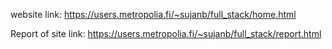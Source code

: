 website link: https://users.metropolia.fi/~sujanb/full_stack/home.html

Report of site link:
https://users.metropolia.fi/~sujanb/full_stack/report.html
